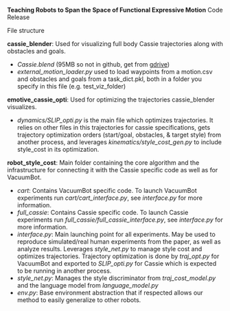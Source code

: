 **Teaching Robots to Span the Space of Functional Expressive Motion** Code Release

File structure

**cassie_blender**: Used for visualizing full body Cassie trajectories along with obstacles and goals.
- _Cassie.blend_ (95MB so not in github, get from [gdrive](https://drive.google.com/file/d/1bMBQcnQ9mz0jz2RVG-koAfvYmA8TPT_Q/view?usp=sharing))
- _external_motion_loader.py_ used to load waypoints from a motion.csv and obstacles and goals from a task_dict.pkl, both in a folder you specify in this file (e.g. test_viz_folder)

**emotive_cassie_opti**: Used for optimizing the trajectories cassie_blender visualizes.
- _dynamics/SLIP_opti.py_ is the main file which optimizes trajectories. It relies on other files in this trajectories for cassie specifications, gets trajectory optimization orders (start/goal, obstacles, & target style) from another process, and leverages _kinematics/style_cost_gen.py_ to include style_cost in its optimization.

**robot_style_cost**: Main folder containing the core algorithm and the infrastructure for connecting it with the Cassie specific code as well as for VacuumBot.
- _cart_: Contains VacuumBot specific code. To launch VacuumBot experiments run _cart/cart_interface.py_, see _interface.py_ for more information.
- _full_cassie_: Contains Cassie specific code. To launch Cassie experiments run _full_cassie/full_cassie_interface.py_, see _interface.py_ for more information.
- _interface.py_: Main launching point for all experiments. May be used to reproduce simulated/real human experiments from the paper, as well as analyze results. Leverages _style_net.py_ to manage style cost and optimizes trajectories. Trajectory optimization is done by _traj_opt.py_ for VacuumBot and exported to _SLIP_opti.py_ for Cassie which is expected to be running in another process.
- _style_net.py_: Manages the style discriminator from _traj_cost_model.py_ and the language model from _language_model.py_
- _env.py_: Base environment abstraction that if respected allows our method to easily generalize to other robots.
